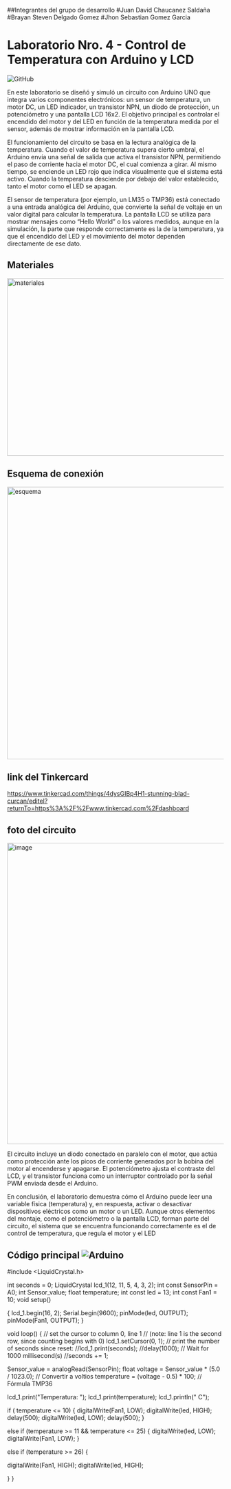 ##Integrantes del grupo de desarrollo 
#Juan David Chaucanez Saldaña 
#Brayan Steven Delgado Gomez 
#Jhon Sebastian Gomez Garcia 


# Laboratorio Nro. 4 - Control de Temperatura con Arduino y LCD 
![GitHub](https://img.icons8.com/material-outlined/48/000000/github.png)


En este laboratorio se diseñó y simuló un circuito con Arduino UNO que integra varios componentes electrónicos: un sensor de temperatura, un motor DC, un LED indicador, un transistor NPN, un diodo de protección, un potenciómetro y una pantalla LCD 16x2.
El objetivo principal es controlar el encendido del motor y del LED en función de la temperatura medida por el sensor, además de mostrar información en la pantalla LCD.

El funcionamiento del circuito se basa en la lectura analógica de la temperatura.
Cuando el valor de temperatura supera cierto umbral, el Arduino envía una señal de salida que activa el transistor NPN, permitiendo el paso de corriente hacia el motor DC, el cual comienza a girar.
Al mismo tiempo, se enciende un LED rojo que indica visualmente que el sistema está activo.
Cuando la temperatura desciende por debajo del valor establecido, tanto el motor como el LED se apagan.

El sensor de temperatura (por ejemplo, un LM35 o TMP36) está conectado a una entrada analógica del Arduino, que convierte la señal de voltaje en un valor digital para calcular la temperatura.
La pantalla LCD se utiliza para mostrar mensajes como “Hello World” o los valores medidos, aunque en la simulación, la parte que responde correctamente es la de la temperatura, ya que el encendido del LED y el movimiento del motor dependen directamente de ese dato.


## Materiales

<img width="1506" height="412" alt="materiales" src="https://github.com/user-attachments/assets/d9c7b763-21da-448b-8f8d-653740b309ed" />


## Esquema de conexión

<img width="806" height="632" alt="esquema" src="https://github.com/user-attachments/assets/be22ee8d-1ec1-449a-9043-1884c1bf13ea" />


## link del Tinkercard


[https://www.tinkercad.com/things/4dysGIBp4H1-stunning-blad-curcan/editel?returnTo=https%3A%2F%2Fwww.tinkercad.com%2Fdashboard ](https://www.tinkercad.com/things/4dysGIBp4H1-stunning-blad-curcan)

## foto del circuito

<img width="1142" height="699" alt="image" src="https://github.com/user-attachments/assets/2019763a-0328-4300-93a1-65b4ad320422" />

El circuito incluye un diodo conectado en paralelo con el motor, que actúa como protección ante los picos de corriente generados por la bobina del motor al encenderse y apagarse.
El potenciómetro ajusta el contraste del LCD, y el transistor funciona como un interruptor controlado por la señal PWM enviada desde el Arduino.

En conclusión, el laboratorio demuestra cómo el Arduino puede leer una variable física (temperatura) y, en respuesta, activar o desactivar dispositivos eléctricos como un motor o un LED.
Aunque otros elementos del montaje, como el potenciómetro o la pantalla LCD, forman parte del circuito, el sistema que se encuentra funcionando correctamente es el de control de temperatura, que regula el motor y el LED

## Código principal ![Arduino](https://img.icons8.com/color/48/000000/arduino.png)

#include <LiquidCrystal.h>

int seconds = 0;
LiquidCrystal lcd_1(12, 11, 5, 4, 3, 2);
int const SensorPin = A0; 
int Sensor_value;
float temperature;
int const led = 13;
int const Fan1 = 10; 
void setup()
   

{
  lcd_1.begin(16, 2); 
  Serial.begin(9600);
  pinMode(led, OUTPUT);
   pinMode(Fan1, OUTPUT);
}

void loop()
{
  // set the cursor to column 0, line 1
  // (note: line 1 is the second row, since counting begins with 0)
  lcd_1.setCursor(0, 1);
  // print the number of seconds since reset:
  //lcd_1.print(seconds);
  //delay(1000);  // Wait for 1000 millisecond(s)
  //seconds += 1;
  
  Sensor_value = analogRead(SensorPin);
  float voltage = Sensor_value * (5.0 / 1023.0);   // Convertir a voltios
  temperature = (voltage - 0.5) * 100;             // Fórmula TMP36

 lcd_1.print("Temperatura: ");
  lcd_1.print(temperature);
  lcd_1.println(" C");

  if ( temperature <= 10) {
    digitalWrite(Fan1, LOW);
	digitalWrite(led, HIGH);
    delay(500);
    digitalWrite(led, LOW);
    delay(500);
  }
  
  else if (temperature >= 11 && temperature <= 25) {
	digitalWrite(led, LOW);
        digitalWrite(Fan1, LOW);
  }
  
  else if (temperature >= 26) {

digitalWrite(Fan1, HIGH);
	digitalWrite(led, HIGH);

   
}
}

